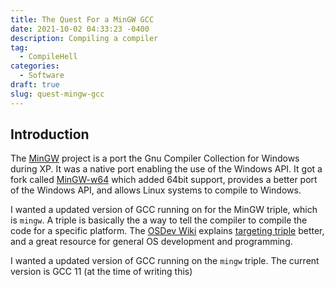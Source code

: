 ```yaml
---
title: The Quest For a MinGW GCC
date: 2021-10-02 04:33:23 -0400
description: Compiling a compiler
tag:
  - CompileHell
categories:
  - Software
draft: true
slug: quest-mingw-gcc
---
```


## Introduction

The [MinGW](https://osdn.net/projects/mingw/) project is a port the Gnu
Compiler Collection for Windows during XP. It was a native port enabling the
use of the Windows API. It got a fork called [MinGW-w64](https://mingw-w64.org)
which added 64bit support, provides a better port of the Windows API, and
allows Linux systems to compile to Windows.

I wanted a updated version of GCC running on for the MinGW triple, which is
`mingw`. A triple is basically the a way to tell the compiler to compile the
code for a specific platform. The [OSDev Wiki][1] explains [targeting triple][2]
better, and a great resource for general OS development and programming.

I wanted a updated version of GCC running on the `mingw` triple. The current
version is GCC 11 (at the time of writing this)

[1]: <https://wiki.osdev.org>
[2]: <https://wiki.osdev.org/Target_Triplet>
